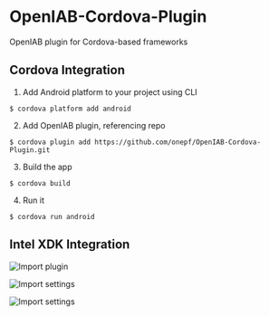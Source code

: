 OpenIAB-Cordova-Plugin
=======================

OpenIAB plugin for Cordova-based frameworks

Cordova Integration
-------------------

1) Add Android platform to your project using CLI
```
$ cordova platform add android
```

2) Add OpenIAB plugin, referencing repo
```
$ cordova plugin add https://github.com/onepf/OpenIAB-Cordova-Plugin.git
```

3) Build the app
```
$ cordova build
```

4) Run it
```
$ cordova run android
```

Intel XDK Integration
---------------------

![Import plugin](http://take.ms/Fc5Aa)

![Import settings](http://take.ms/JGni6)

![Import settings](http://take.ms/mluph)
